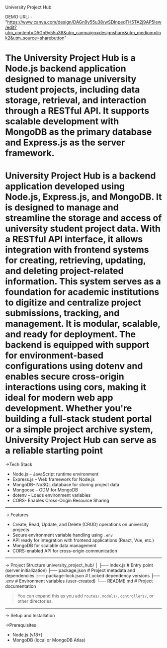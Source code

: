 University Project Hub

DEMO URL: - "https://www.canva.com/design/DAGn9y55u38/wSDInpeqTH5TA2j9AP5Iew/edit?utm_content=DAGn9y55u38&utm_campaign=designshare&utm_medium=link2&utm_source=sharebutton"


The University Project Hub is a Node.js backend application designed to manage university student projects, including data storage, retrieval, and interaction through a RESTful API. It supports scalable development with MongoDB as the primary database and Express.js as the server framework.
======================================================================================================================================================================================================================
University Project Hub is a backend application developed using Node.js, Express.js, and MongoDB. It is designed to manage and streamline the storage and access of university student project data. With a RESTful API interface, it allows integration with frontend systems for creating, retrieving, updating, and deleting project-related information.
This system serves as a foundation for academic institutions to digitize and centralize project submissions, tracking, and management. It is modular, scalable, and ready for deployment. The backend is equipped with support for environment-based configurations using dotenv and enables secure cross-origin interactions using cors, making it ideal for modern web app development.
Whether you're building a full-stack student portal or a simple project archive system, University Project Hub can serve as a reliable starting point
=====================================================================================================================================================================================================================

->Tech Stack

- Node.js – JavaScript runtime environment
- Express.js – Web framework for Node.js
- MongoDB– NoSQL database for storing project data
- Mongoose – ODM for MongoDB
- dotenv – Loads environment variables
- CORS- Enables Cross-Origin Resource Sharing

---

-> Features

-  Create, Read, Update, and Delete (CRUD) operations on university projects
-  Secure environment variable handling using `.env`
-  API ready for integration with frontend applications (React, Vue, etc.)
-  MongoDB for scalable data management
- CORS-enabled API for cross-origin communication

---

-> Project Structure
university_project_hub/
│
├── index.js # Entry point (server initialization)
├── package.json # Project metadata and dependencies
├── package-lock.json # Locked dependency versions
├── .env # Environment variables (user-created)
└── README.md # Project documentation


> You can expand this as you add `routes/`, `models/`, `controllers/`, or other directories.
---

-> Setup and Installation

->Prerequisites

- Node.js (v18+)
- MongoDB (local or MongoDB Atlas)

